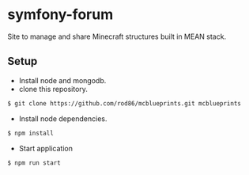 symfony-forum
=============

Site to manage and share Minecraft structures built in MEAN stack.

## Setup

- Install node and mongodb.
- clone this repository.
```bash
$ git clone https://github.com/rod86/mcblueprints.git mcblueprints
```
- Install node dependencies.

```bash
$ npm install
```

- Start application
```bash
$ npm run start
```